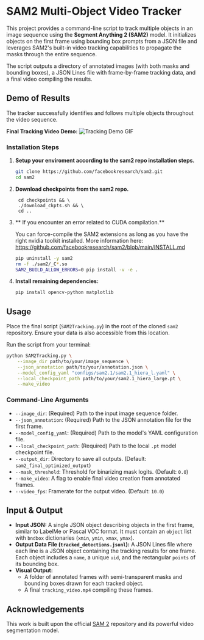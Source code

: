 # SAM2 Multi-Object Video Tracker

This project provides a command-line script to track multiple objects in an image sequence using the **Segment Anything 2 (SAM2)** model. It initializes objects on the first frame using bounding box prompts from a JSON file and leverages SAM2's built-in video tracking capabilities to propagate the masks through the entire sequence.

The script outputs a directory of annotated images (with both masks and bounding boxes), a JSON Lines file with frame-by-frame tracking data, and a final video compiling the results.

## Demo of Results

The tracker successfully identifies and follows multiple objects throughout the video sequence.

**Final Tracking Video Demo:**
![Tracking Demo GIF](output.gif)


### Installation Steps

1.  **Setup your enviroment according to the sam2 repo installation steps.**
    ```bash
    git clone https://github.com/facebookresearch/sam2.git
    cd sam2
    ```

2. **Download checkpoints from the sam2 repo.**
   ```
    cd checkpoints && \
    ./download_ckpts.sh && \
    cd ..
   ```

3.  ** If you encounter an error related to CUDA compilation.** 

    You can force-compile the SAM2 extensions as long as you have the right nvidia toolkit installed.
    More information here: https://github.com/facebookresearch/sam2/blob/main/INSTALL.md
    ```bash
    pip uninstall -y sam2
    rm -f ./sam2/_C*.so
    SAM2_BUILD_ALLOW_ERRORS=0 pip install -v -e .
    ```

4.  **Install remaining dependencies:**
    ```bash
    pip install opencv-python matplotlib
    ```

## Usage

Place the final script (`SAM2Tracking.py`) in the root of the cloned `sam2` repository. Ensure your data is also accessible from this location.

Run the script from your terminal:

```bash
python SAM2Tracking.py \
    --image_dir path/to/your/image_sequence \
    --json_annotation path/to/your/annotation.json \
    --model_config_yaml "configs/sam2.1/sam2.1_hiera_l.yaml" \
    --local_checkpoint_path path/to/your/sam2.1_hiera_large.pt \
    --make_video
```

### Command-Line Arguments

-   `--image_dir`: (Required) Path to the input image sequence folder.
-   `--json_annotation`: (Required) Path to the JSON annotation file for the first frame.
-   `--model_config_yaml`: (Required) Path to the model's YAML configuration file.
-   `--local_checkpoint_path`: (Required) Path to the local `.pt` model checkpoint file.
-   `--output_dir`: Directory to save all outputs. (Default: `sam2_final_optimized_output`)
-   `--mask_threshold`: Threshold for binarizing mask logits. (Default: `0.0`)
-   `--make_video`: A flag to enable final video creation from annotated frames.
-   `--video_fps`: Framerate for the output video. (Default: `10.0`)

## Input & Output

-   **Input JSON:** A single JSON object describing objects in the first frame, similar to LabelMe or Pascal VOC format. It must contain an `object` list with `bndbox` dictionaries (`xmin`, `ymin`, `xmax`, `ymax`).
-   **Output Data File (`tracked_detections.jsonl`):** A JSON Lines file where each line is a JSON object containing the tracking results for one frame. Each object includes a `name`, a unique `uid`, and the rectangular `points` of its bounding box.
-   **Visual Output:**
    -   A folder of annotated frames with semi-transparent masks and bounding boxes drawn for each tracked object.
    -   A final `tracking_video.mp4` compiling these frames.

## Acknowledgements

This work is built upon the official [SAM 2](https://github.com/facebookresearch/sam2) repository and its powerful video segmentation model.
